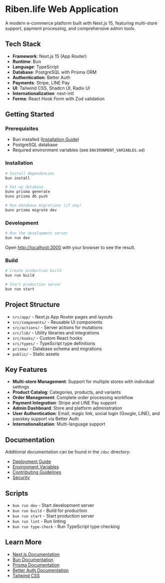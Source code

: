 # Riben.life Web Application

A modern e-commerce platform built with Next.js 15, featuring multi-store support, payment processing, and comprehensive admin tools.

## Tech Stack

- **Framework**: Next.js 15 (App Router)
- **Runtime**: Bun
- **Language**: TypeScript
- **Database**: PostgreSQL with Prisma ORM
- **Authentication**: Better Auth
- **Payments**: Stripe, LINE Pay
- **UI**: Tailwind CSS, Shadcn UI, Radix UI
- **Internationalization**: next-intl
- **Forms**: React Hook Form with Zod validation

## Getting Started

### Prerequisites

- Bun installed ([Installation Guide](https://bun.sh))
- PostgreSQL database
- Required environment variables (see `ENVIRONMENT_VARIABLES.md`)

### Installation

```bash
# Install dependencies
bun install

# Set up database
bunx prisma generate
bunx prisma db push

# Run database migrations (if any)
bunx prisma migrate dev
```

### Development

```bash
# Run the development server
bun run dev
```

Open [http://localhost:3000](http://localhost:3000) with your browser to see the result.

### Build

```bash
# Create production build
bun run build

# Start production server
bun run start
```

## Project Structure

- `src/app/` - Next.js App Router pages and layouts
- `src/components/` - Reusable UI components
- `src/actions/` - Server actions for mutations
- `src/lib/` - Utility libraries and integrations
- `src/hooks/` - Custom React hooks
- `src/types/` - TypeScript type definitions
- `prisma/` - Database schema and migrations
- `public/` - Static assets

## Key Features

- **Multi-store Management**: Support for multiple stores with individual settings
- **Product Catalog**: Categories, products, and variants
- **Order Management**: Complete order processing workflow
- **Payment Integration**: Stripe and LINE Pay support
- **Admin Dashboard**: Store and platform administration
- **User Authentication**: Email, magic link, social login (Google, LINE), and passkey support via Better Auth
- **Internationalization**: Multi-language support

## Documentation

Additional documentation can be found in the `/doc` directory:

- [Deployment Guide](../doc/DEPLOYMENT.md)
- [Environment Variables](../doc/ENVIRONMENT_VARIABLES.md)
- [Contributing Guidelines](../doc/CONTRIBUTING.md)
- [Security](../doc/SECURITY.md)

## Scripts

- `bun run dev` - Start development server
- `bun run build` - Build for production
- `bun run start` - Start production server
- `bun run lint` - Run linting
- `bun run type-check` - Run TypeScript type checking

## Learn More

- [Next.js Documentation](https://nextjs.org/docs)
- [Bun Documentation](https://bun.sh/docs)
- [Prisma Documentation](https://www.prisma.io/docs)
- [Better Auth Documentation](https://www.better-auth.com/docs)
- [Tailwind CSS](https://tailwindcss.com/docs)
